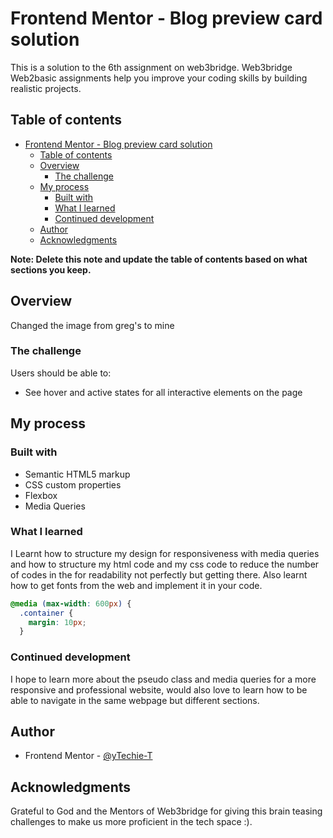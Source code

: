 # Frontend Mentor - Blog preview card solution

This is a solution to the 6th assignment on web3bridge. Web3bridge Web2basic assignments help you improve your coding skills by building realistic projects.

## Table of contents

- [Frontend Mentor - Blog preview card solution](#frontend-mentor---blog-preview-card-solution)
  - [Table of contents](#table-of-contents)
  - [Overview](#overview)
    - [The challenge](#the-challenge)
  - [My process](#my-process)
    - [Built with](#built-with)
    - [What I learned](#what-i-learned)
    - [Continued development](#continued-development)
  - [Author](#author)
  - [Acknowledgments](#acknowledgments)

**Note: Delete this note and update the table of contents based on what sections you keep.**

## Overview

Changed the image from greg's to mine

### The challenge

Users should be able to:

- See hover and active states for all interactive elements on the page

## My process

### Built with

- Semantic HTML5 markup
- CSS custom properties
- Flexbox
- Media Queries

### What I learned

I Learnt how to structure my design for responsiveness with media queries and how to structure my html code and my css code to reduce the number of codes in the for readability not perfectly but getting there. Also learnt how to get fonts from the web and implement it in your code.

```css
@media (max-width: 600px) {
  .container {
    margin: 10px;
  }
```

### Continued development

I hope to learn more about the pseudo class and media queries for a more responsive and professional website, would also love to learn how to be able to navigate in the same webpage but different sections.

## Author

- Frontend Mentor - [@yTechie-T](https://www.frontendmentor.io/profile/Techie-T)

## Acknowledgments

Grateful to God and the Mentors of Web3bridge for giving this brain teasing challenges to make us more proficient in the tech space :).
